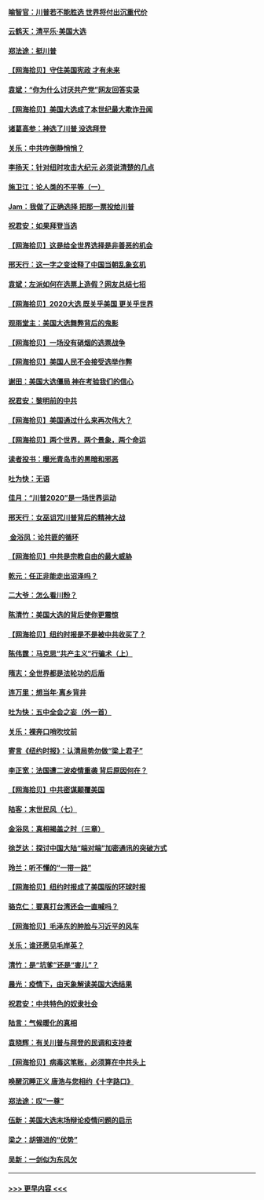 #### [喻智官：川普若不能胜选 世界将付出沉重代价](../pages/nsc993/n12541352.md?t=11120951) 
#### [云鹤天：清平乐‧美国大选](../pages/nsc993/n12540916.md?t=11120951) 
#### [郑法途：挺川普](../pages/nsc993/n12540898.md?t=11120951) 
#### [【网海拾贝】守住美国宪政 才有未来](../pages/nsc993/n12540423.md?t=11120951) 
#### [袁斌：“你为什么讨厌共产党”网友回答实录](../pages/nsc993/n12540208.md?t=11120951) 
#### [【网海拾贝】美国大选成了本世纪最大欺诈丑闻](../pages/nsc993/n12538029.md?t=11120951) 
#### [诸葛高参：神选了川普 没选拜登](../pages/nsc993/n12537664.md?t=11120951) 
#### [关乐：中共咋倒静悄悄？](../pages/nsc993/n12537615.md?t=11120951) 
#### [李扬天：针对纽时攻击大纪元 必须说清楚的几点](../pages/nsc993/n12536001.md?t=11120951) 
#### [施卫江：论人类的不平等（一）](../pages/nsc993/n12535700.md?t=11120951) 
#### [Jam：我做了正确选择 把那一票投给川普](../pages/nsc993/n12535743.md?t=11120951) 
#### [祝君安：如果拜登当选](../pages/nsc993/n12535726.md?t=11120951) 
#### [【网海拾贝】这是给全世界选择是非善恶的机会](../pages/nsc993/n12535061.md?t=11120951) 
#### [邢天行：这一字之变诠释了中国当朝乱象玄机](../pages/nsc993/n12533446.md?t=11120951) 
#### [袁斌：左派如何在选票上造假？网友总结七招](../pages/nsc993/n12533180.md?t=11120951) 
#### [【网海拾贝】2020大选 既关乎美国 更关乎世界](../pages/nsc993/n12533161.md?t=11120951) 
#### [观雨堂主：美国大选舞弊背后的鬼影](../pages/nsc993/n12533153.md?t=11120951) 
#### [【网海拾贝】一场没有硝烟的选票战争](../pages/nsc993/n12531883.md?t=11120951) 
#### [【网海拾贝】美国人民不会接受选举作弊](../pages/nsc993/n12528850.md?t=11120951) 
#### [谢田：美国大选僵局 神在考验我们的信心](../pages/nsc993/n12527932.md?t=11120951) 
#### [祝君安：黎明前的中共](../pages/nsc993/n12524071.md?t=11120951) 
#### [【网海拾贝】美国通过什么来再次伟大？](../pages/nsc993/n12523844.md?t=11120951) 
#### [【网海拾贝】两个世界，两个景象，两个命运](../pages/nsc993/n12521419.md?t=11120951) 
#### [读者投书：曝光青岛市的黑暗和邪恶](../pages/nsc993/n12520988.md?t=11120951) 
#### [吐为快：无语](../pages/nsc993/n12518588.md?t=11120951) 
#### [佳月：“川普2020”是一场世界运动](../pages/nsc993/n12518581.md?t=11120951) 
#### [邢天行：女巫诅咒川普背后的精神大战](../pages/nsc993/n12517257.md?t=11120951) 
#### [ 金浴凤：论共匪的循环](../pages/nsc993/n12517133.md?t=11120951) 
#### [【网海拾贝】中共是宗教自由的最大威胁](../pages/nsc993/n12516879.md?t=11120951) 
#### [乾元：任正非能走出沼泽吗？](../pages/nsc993/n12515831.md?t=11120951) 
#### [二大爷：怎么看川粉？](../pages/nsc993/n12515820.md?t=11120951) 
#### [陈清竹：美国大选的背后使你更震惊](../pages/nsc993/n12515589.md?t=11120951) 
#### [【网海拾贝】纽约时报是不是被中共收买了？](../pages/nsc993/n12515122.md?t=11120951) 
#### [陈伟霆：马克思“共产主义”行骗术（上）](../pages/nsc993/n12510217.md?t=11120951) 
#### [隋志：全世界都是法轮功的后盾](../pages/nsc993/n12510636.md?t=11120951) 
#### [连万里：想当年‧离乡背井](../pages/nsc993/n12510623.md?t=11120951) 
#### [吐为快：五中全会之妄（外一首）](../pages/nsc993/n12510470.md?t=11120951) 
#### [关乐：裸奔口哨吹坟前](../pages/nsc993/n12510403.md?t=11120951) 
#### [寄言《纽约时报》：认清局势勿做“梁上君子”](../pages/nsc993/n12510042.md?t=11120951) 
#### [李正宽：法国遭二波疫情重袭 背后原因何在？](../pages/nsc993/n12509971.md?t=11120951) 
#### [【网海拾贝】中共密谋颠覆美国](../pages/nsc993/n12509816.md?t=11120951) 
#### [陆客：末世民风（七）](../pages/nsc993/n12507822.md?t=11120951) 
#### [金浴凤：真相揭盖之时（三章）](../pages/nsc993/n12507804.md?t=11120951) 
#### [徐芝达：探讨中国大陆“端对端”加密通讯的突破方式](../pages/nsc993/n12507682.md?t=11120951) 
#### [玲兰：听不懂的“一带一路”](../pages/nsc993/n12507669.md?t=11120951) 
#### [【网海拾贝】纽约时报成了美国版的环球时报](../pages/nsc993/n12507053.md?t=11120951) 
#### [骆克仁：要真打台湾还会一直喊吗？](../pages/nsc993/n12506843.md?t=11120951) 
#### [【网海拾贝】毛泽东的肿脸与习近平的风车](../pages/nsc993/n12504537.md?t=11120951) 
#### [关乐：谁还愿见毛岸英？](../pages/nsc993/n12503866.md?t=11120951) 
#### [清竹：是“坑爹”还是“害儿”？](../pages/nsc993/n12503034.md?t=11120951) 
#### [晨光：疫情下，由天象解读美国大选结果](../pages/nsc993/n12502536.md?t=11120951) 
#### [祝君安：中共特色的奴隶社会](../pages/nsc993/n12501529.md?t=11120951) 
#### [陆言：气候暖化的真相](../pages/nsc993/n12501183.md?t=11120951) 
#### [袁晓辉：有关川普与拜登的民调和支持者](../pages/nsc993/n12500433.md?t=11120951) 
#### [【网海拾贝】病毒这笔账，必须算在中共头上](../pages/nsc993/n12500320.md?t=11120951) 
#### [唤醒沉睡正义 唐浩与您相约《十字路口》](../pages/nsc993/n12497980.md?t=11120951) 
#### [郑法途：叹“一尊”](../pages/nsc993/n12498837.md?t=11120951) 
#### [伍新：美国大选末场辩论疫情问题的启示](../pages/nsc993/n12498829.md?t=11120951) 
#### [梁之：胡锡进的“优势”](../pages/nsc993/n12498780.md?t=11120951) 
#### [吴新：一剑似为东风欠](../pages/nsc993/n12498772.md?t=11120951) 

----
#### [ >>> 更早内容 <<< ](../indexes/nsc993-earlier.md)
